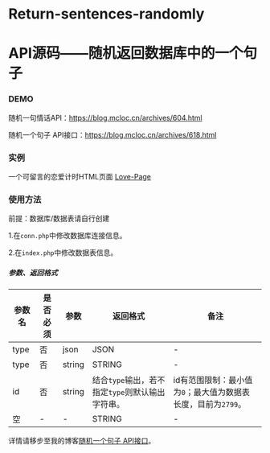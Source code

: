 # Return-sentences-randomly
# API源码——随机返回数据库中的一个句子

### DEMO

随机一句情话API：https://blog.mcloc.cn/archives/604.html

随机一个句子 API接口：https://blog.mcloc.cn/archives/618.html

### 实例

一个可留言的恋爱计时HTML页面 [Love-Page](https://github.com/androidmumo/Love-Page)

### 使用方法

前提：数据库/数据表请自行创建

1.在`conn.php`中修改数据库连接信息。

2.在`index.php`中修改数据表信息。

##### 参数、返回格式

| 参数名 | 是否必须 | 参数   | 返回格式                                         | 备注                                                         |
| ------ | -------- | ------ | ------------------------------------------------ | ------------------------------------------------------------ |
| type   | 否       | json   | JSON                                             | -                                                            |
| type   | 否       | string | STRING                                           | -                                                            |
| id     | 否       | string | 结合`type`输出，若不指定`type`则默认输出字符串。 | id有范围限制：最小值为`0`；最大值为数据表长度，目前为`2799`。 |
| 空     | -        | -      | STRING                                           | -                                                            |

详情请移步至我的博客[随机一个句子 API接口](https://blog.mcloc.cn/archives/618.html)。